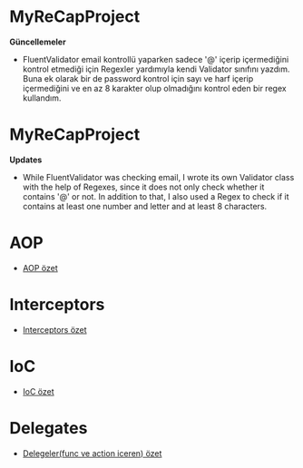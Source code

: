 # MyReCapProject

**Güncellemeler**
- FluentValidator email kontrollü yaparken sadece '@' içerip içermediğini kontrol etmediği için Regexler yardımıyla kendi Validator sınıfını yazdım. 
Buna ek olarak bir de password kontrol için sayı ve harf içerip içermediğini ve en az 8 karakter olup olmadığını kontrol eden bir regex kullandım.


# MyReCapProject

**Updates**
- While FluentValidator was checking email, I wrote its own Validator class with the help of Regexes, since it does not only check whether it contains '@' or not. In addition to that, I also used a Regex to check if it contains at least one number and letter and at least 8 characters.


# AOP
- <a href="https://github.com/AcarFurkan/MyReCapProject/blob/master/AOP.md"> AOP özet </a>

# Interceptors
- <a href="https://github.com/AcarFurkan/MyReCapProject/blob/master/Interceptors.md"> Interceptors özet </a>

# IoC
- <a href="https://github.com/AcarFurkan/MyReCapProject/blob/master/IoC.md"> IoC özet </a>

# Delegates
- <a href="https://github.com/AcarFurkan/MyReCapProject/blob/master/Delegates.md"> Delegeler(func ve action iceren) özet </a>




